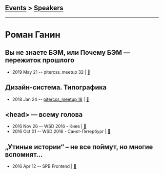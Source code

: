 ## [Events](../README.md) > [Speakers](../speakers.md)
---

# Роман Ганин

## Вы не знаете БЭМ, или Почему БЭМ — пережиток прошлого
- 2019 May 21 -- pitercss_meetup 32  | [:notebook:](https://pitercss.ru/32/pres/you-dont-know-bem/)  
## Дизайн-система. Типографика
- 2018 Jan 24 -- [pitercss_meetup 18](https://www.youtube.com/watch?v=vaHCfs9Rexg)  | [:notebook:](https://pitercss.ru/18/pres/design-system/)  
## &lt;head&gt; — всему голова
- 2016 Nov 26 -- WSD 2016 - Киев  | [:notebook:](https://wsd.events/2016/11/26/pres/heads-up/)  
- 2016 Oct 01 -- WSD 2016 - Санкт-Петербург  | [:notebook:](https://wsd.events/2016/10/01/pres/heads-up/)  
## „Утиные истории“ – не все поймут, но многие вспомнят…
- 2016 Apr 12 -- SPB Frontend  | [:notebook:](http://bit.ly/TypoTales)  
